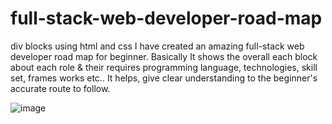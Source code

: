 # full-stack-web-developer-road-map
div blocks using html and css 
I have created an amazing full-stack web developer road map for beginner.
Basically It shows the overall each block about each role & their requires programming language, technologies, skill set, frames works etc..
It helps, give clear understanding to the beginner's accurate route to follow.

![image](https://user-images.githubusercontent.com/126344231/228320281-007cb645-4d53-4ccd-b3ac-94b93f804fbc.png)

